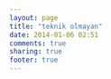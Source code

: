 ```yaml
---
layout: page
title: "teknik olmayan"
date: 2014-01-06 02:51
comments: true
sharing: true
footer: true
---
```

